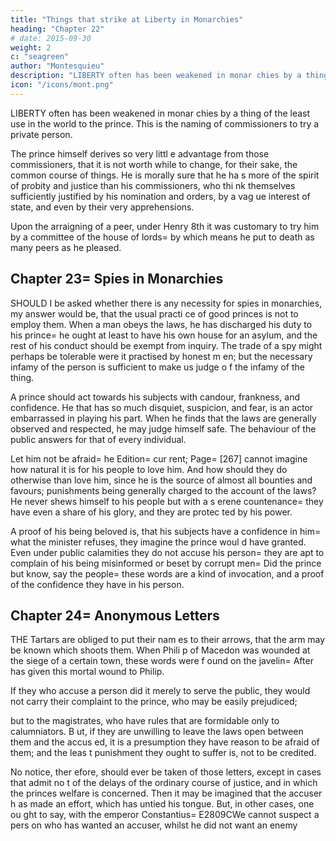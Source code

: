 ```yaml
---
title: "Things that strike at Liberty in Monarchies"
heading: "Chapter 22"
# date: 2015-09-30
weight: 2
c: "seagreen"
author: "Montesquieu"
description: "LIBERTY often has been weakened in monar chies by a thing of the least use in the world to the prince"
icon: "/icons/mont.png"
---
```




LIBERTY often has been weakened in monar chies by a thing of the least use in the world to the prince. This is the naming of commissioners to try a private person.

The prince himself derives so very littl e advantage from those commissioners, that it is not worth while to change, for their sake, the common course of things. He is morally sure that he ha s more of the spirit of probity and justice than his commissioners, who thi nk themselves sufficiently justified by his nomination and orders, by a vag ue interest of state, and even by their very apprehensions.

Upon the arraigning of a peer, under Henry 8th it was customary to try him by a committee of the house of lords=  by which means he put to death as many peers as he pleased.



## Chapter 23= Spies in Monarchies

SHOULD I be asked whether there is any necessity for spies in monarchies, my answer would be, that the usual practi ce of good princes is not to employ them. When a man obeys the laws, he has discharged his duty to his prince= he ought at least to have his own house for an asylum, and the rest of his conduct should be exempt from inquiry.  The trade of a spy might perhaps be tolerable were it practised by honest m en; but the necessary infamy of the person is sufficient to make us judge o f the infamy of the thing. 

A prince should act towards his subjects with candour, frankness, and confidence. He that has so much disquiet, suspicion, and fear, is an actor embarrassed in playing his part. When he finds that the laws are generally observed and respected, he may judge himself safe.  The behaviour of the public answers for that of every individual. 

Let him not be afraid= he Edition= cur rent; Page= [267] cannot imagine how natural it is for his people to love  him. And how should they do otherwise than love him, since he is the source of almost all bounties and favours; punishments being generally charged to the account of the laws? He never shews himself to his people but with a s erene countenance= they have even a share of his glory, and they are protec ted by his power. 

A proof of his being beloved is, that his subjects have a confidence in him= what the minister refuses, they imagine the prince woul d have granted. Even under public calamities they do not accuse his person= they are apt to complain of his being misinformed or beset by corrupt men= Did the prince but know, say the people= these words are a kind of invocation, and a proof of the confidence they have in his person.



## Chapter 24= Anonymous Letters

THE Tartars are obliged to put their nam es to their arrows, that the arm may be known which shoots them. When Phili p of Macedon was wounded at the siege of a certain town, these words were f ound on the javelin= After has given this mortal wound to Philip. 

If they who accuse a person did it merely to serve the public, they would not carry their complaint to the prince, who may be easily prejudiced; 

but to  the magistrates, who have rules that are formidable only to calumniators. B ut, if they are unwilling to leave the laws open between them and the accus ed, it is a presumption they have reason to be afraid of them; and the leas t punishment they ought to suffer is, not to be credited. 

No notice, ther efore, should ever be taken of those letters, except in cases that admit no t of the delays of the ordinary course of justice, and in which the princes welfare is concerned. Then it may be imagined that the accuser h as made an effort, which has untied his tongue. But, in other cases, one ou ght to say, with the emperor Constantius= E2809CWe cannot suspect a pers on who has wanted an accuser, whilst he did not want an enemy


